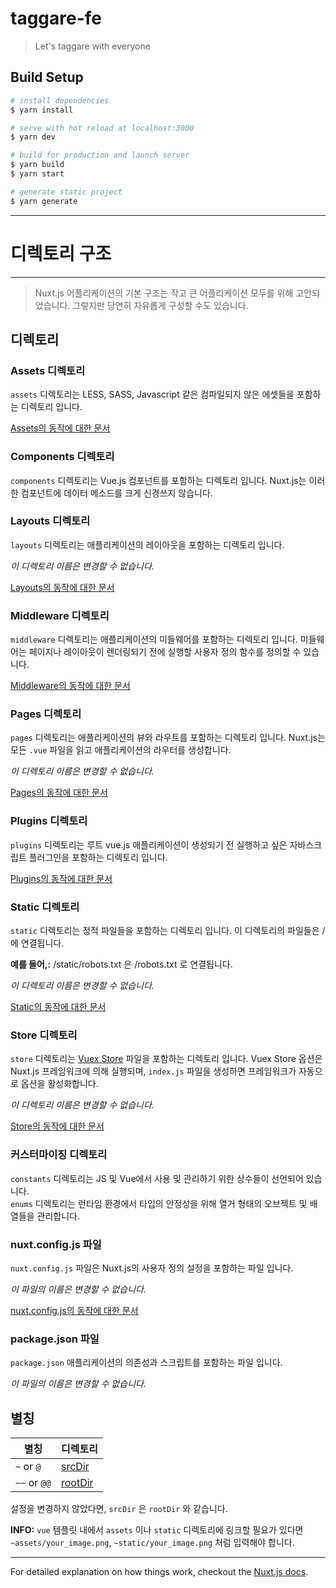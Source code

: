# taggare-fe

> Let's taggare with everyone

## Build Setup

``` bash
# install dependencies
$ yarn install

# serve with hot reload at localhost:3000
$ yarn dev

# build for production and launch server
$ yarn build
$ yarn start

# generate static project
$ yarn generate
```

---

# 디렉토리 구조

---

> Nuxt.js 어플리케이션의 기본 구조는 작고 큰 어플리케이션 모두를 위해 고안되었습니다. 그렇지만 당연히 자유롭게 구성할 수도 있습니다.

## 디렉토리

### Assets 디렉토리

`assets` 디렉토리는 LESS, SASS, Javascript 같은 컴파일되지 않은 에셋들을 포함하는 디렉토리 입니다.

[Assets의 동작에 대한 문서](https://ko.nuxtjs.org/guide/assets)

### Components 디렉토리

`components` 디렉토리는 Vue.js 컴포넌트를 포함하는 디렉토리 입니다. Nuxt.js는 이러한 컴포넌트에 데이터 메소드를 크게 신경쓰지 않습니다.

### Layouts 디렉토리

`layouts` 디렉토리는 애플리케이션의 레이아웃을 포함하는 디렉토리 입니다.

_이 디렉토리 이름은 변경할 수 없습니다._

[Layouts의 동작에 대한 문서](https://ko.nuxtjs.org/guide/views#layouts)

### Middleware 디렉토리

`middleware` 디렉토리는 애플리케이션의 미들웨어를 포함하는 디렉토리 입니다. 미들웨어는 페이지나 레이아웃이 렌더링되기 전에 실행할 사용자 정의 함수를 정의할 수 있습니다.

[Middleware의 동작에 대한 문서](https://ko.nuxtjs.org/guide/routing#middleware)

### Pages 디렉토리

`pages` 디렉토리는 애플리케이션의 뷰와 라우트를 포함하는 디렉토리 입니다. Nuxt.js는 모든 `.vue` 파일을 읽고 애플리케이션의 라우터를 생성합니다.

_이 디렉토리 이름은 변경할 수 없습니다._

[Pages의 동작에 대한 문서 ](https://ko.nuxtjs.org/guide/views)

### Plugins 디렉토리

`plugins` 디렉토리는 루트 vue.js 애플리케이션이 생성되기 전 실행하고 싶은 자바스크립트 플러그인을 포함하는 디렉토리 입니다.

[Plugins의 동작에 대한 문서](https://ko.nuxtjs.org/guide/plugins)

### Static 디렉토리

`static` 디렉토리는 정적 파일들을 포함하는 디렉토리 입니다. 이 디렉토리의 파일들은 /에 연결됩니다.

**예를 들어,:** /static/robots.txt 은 /robots.txt 로 연결됩니다.

_이 디렉토리 이름은 변경할 수 없습니다._

[Static의 동작에 대한 문서](https://ko.nuxtjs.org/guide/assets#static)

### Store 디렉토리

`store` 디렉토리는 [Vuex Store](http://vuex.vuejs.org) 파일을 포함하는 디렉토리 입니다. Vuex Store 옵션은 Nuxt.js 프레임워크에 의해 실행되며, `index.js` 파일을 생성하면 프레임워크가 자동으로 옵션을 활성화합니다.

_이 디렉토리 이름은 변경할 수 없습니다._

[Store의 동작에 대한 문서](https://ko.nuxtjs.org/guide/vuex-store)

### 커스터마이징 디렉토리

`constants` 디렉토리는 JS 및 Vue에서 사용 및 관리하기 위한 상수들이 선언되어 있습니다.  
`enums` 디렉토리는 런타임 환경에서 타입의 안정성을 위해 열거 형태의 오브젝트 및 배열들을 관리합니다.

### nuxt.config.js 파일

`nuxt.config.js` 파일은 Nuxt.js의 사용자 정의 설정을 포함하는 파일 입니다.

_이 파일의 이름은 변경할 수 없습니다._

[nuxt.config.js의 동작에 대한 문서](https://ko.nuxtjs.org/guide/configuration)

### package.json 파일

`package.json` 애플리케이션의 의존성과 스크립트를 포함하는 파일 입니다.

_이 파일의 이름은 변경할 수 없습니다._

## 별칭

| 별칭         | 디렉토리                                                   |
| ------------ | ---------------------------------------------------------- |
| `~` or `@`   | [srcDir](https://ko.nuxtjs.org/api/configuration-srcdir)   |
| `~~` or `@@` | [rootDir](https://ko.nuxtjs.org/api/configuration-rootdir) |

설정을 변경하지 않았다면, `srcDir` 은 `rootDir` 와 같습니다.

<b>INFO:</b> `vue` 템플릿 내에서 `assets` 이나 `static` 디렉토리에 링크할 필요가 있다면 `~assets/your_image.png`, `~static/your_image.png` 처럼 입력해야 합니다.

---

For detailed explanation on how things work, checkout the [Nuxt.js docs](https://github.com/nuxt/nuxt.js).
